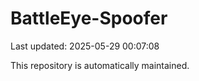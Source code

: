 # BattleEye-Spoofer

Last updated: 2025-05-29 00:07:08

This repository is automatically maintained.
